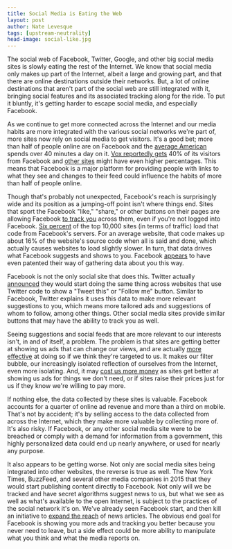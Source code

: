 ```yaml
---
title: Social Media is Eating the Web
layout: post
author: Nate Levesque
tags: [upstream-neutrality]
head-image: social-like.jpg
---
```


The social web of Facebook, Twitter, Google, and other big social media sites is slowly eating the rest of the Internet. We know that social media only makes up part of the Internet, albeit a large and growing part, and that there are online destinations outside their networks. But, a lot of online destinations that aren't part of the social web are still integrated with it, bringing social features and its associated tracking along for the ride. To put it bluntly, it's getting harder to escape social media, and especially Facebook.

As we continue to get more connected across the Internet and our media habits are more integrated with the various social networks we're part of, more sites now rely on social media to get visitors. It's a good bet; more than half of people online are on Facebook and the [average American](https://www.nbcnews.com/tech/social-media/average-american-spends-40-minutes-day-facebook-n164046) spends over 40 minutes a day on it. [Vox reportedly gets](https://media.fb.com/2015/03/23/how-vox-uses-facebook-to-grow-its-audience/) 40% of its visitors from Facebook and [other sites](https://splinternews.com/dark-social-traffic-in-the-mobile-app-era-1793844359) might have even higher percentages. This means that Facebook is a major platform for providing people with links to what they see and changes to their feed could influence the habits of more than half of people online.

Though that's probably not unexpected, Facebook's reach is surprisingly wide and its position as a jumping-off point isn't where things end. Sites that sport the Facebook "like," "share," or other buttons on their pages are allowing Facebook [to track you](https://www.propublica.org/article/its-complicated-facebooks-history-of-tracking-you) across them, even if you're not logged into Facebook. [Six percent](https://medium.freecodecamp.org/why-16-of-the-code-on-the-average-site-belongs-to-facebook-and-what-that-means-68956cd731be) of the top 10,000 sites (in terms of traffic) load that code from Facebook's servers. For an average website, that code makes up about 16% of the website's source code when all is said and done, which actually causes websites to load slightly slower. In turn, that data drives what Facebook suggests and shows to you. Facebook [appears](https://www.propublica.org/article/its-complicated-facebooks-history-of-tracking-you) to have even patented their way of gathering data about you this way.

Facebook is not the only social site that does this. Twitter actually [announced](https://blog.twitter.com/official/en_us/a/2012/new-tailored-suggestions-for-you-to-follow-on-twitter.html) they would start doing the same thing across websites that use Twitter code to show a "Tweet this" or "Follow me" button. Similar to Facebook, Twitter explains it uses this data to make more relevant suggestions to you, which means more tailored ads and suggestions of whom to follow, among other things. Other social media sites provide similar buttons that may have the ability to track you as well.

Seeing suggestions and social feeds that are more relevant to our interests isn't, in and of itself, a problem. The problem is that sites are getting better at showing us ads that can change our views, and are actually [more effective](https://hbr.org/2016/04/targeted-ads-dont-just-make-you-more-likely-to-buy-they-can-change-how-you-think-about-yourself) at doing so if we think they're targeted to us. It makes our filter bubble, our increasingly isolated reflection of ourselves from the Internet, even more isolating. And, it may [cost us more money](https://www.theatlantic.com/technology/archive/2013/08/what-does-it-really-matter-if-companies-are-tracking-us-online/278692/) as sites get better at showing us ads for things we don't need, or if sites raise their prices just for us if they know we're willing to pay more.

If nothing else, the data collected by these sites is valuable. Facebook accounts for a quarter of online ad revenue and more than a third on mobile. That's not by accident; it's by selling access to the data collected from across the Internet, which they make more valuable by collecting more of. It's also risky. If Facebook, or any other social media site were to be breached or comply with a demand for information from a government, this highly personalized data could end up nearly anywhere, or used for nearly any purpose.

It also appears to be getting worse. Not only are social media sites being integrated into other websites, the reverse is true as well. The New York Times, BuzzFeed, and several other media companies in 2015 that they would start publishing content directly to Facebook. Not only will we be tracked and have secret algorithms suggest news to us, but what we see as well as what's available to the open Internet, is subject to the practices of the social network it's on. We've already seen Facebook start, and then kill an initiative to [expand the reach](https://www.theatlantic.com/technology/archive/2015/03/facebook-as-a-press-baron/388559/) of news articles. The obvious end goal for Facebook is showing you more ads and tracking you better because you never need to leave, but a side effect could be more ability to manipulate what you think and what the media reports on.
